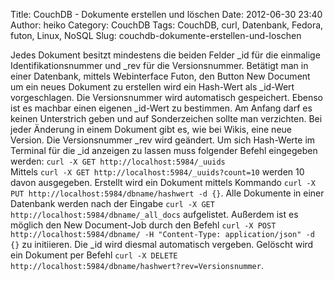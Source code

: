 Title: CouchDB - Dokumente erstellen und löschen
Date: 2012-06-30 23:40
Author: heiko
Category: CouchDB
Tags: CouchDB, curl, Datenbank, Fedora, futon, Linux, NoSQL
Slug: couchdb-dokumente-erstellen-und-loschen

Jedes Dokument besitzt mindestens die beiden Felder \_id für die
einmalige Identifikationsnummer und \_rev für die Versionsnummer.
Betätigt man in einer Datenbank, mittels Webinterface Futon, den Button
New Document um ein neues Dokument zu erstellen wird ein Hash-Wert als
\_id-Wert vorgeschlagen. Die Versionsnummer wird automatisch
gespeichert. Ebenso ist es machbar einen eigenen \_id-Wert zu bestimmen.
Am Anfang darf es keinen Unterstrich geben und auf Sonderzeichen sollte
man verzichten. Bei jeder Änderung in einem Dokument gibt es, wie bei
Wikis, eine neue Version. Die Versionsnummer \_rev wird geändert. Um
sich Hash-Werte im Terminal für die \_id anzeigen zu lassen muss
folgender Befehl eingegeben werden:
`curl -X GET http://localhost:5984/_uuids`  
Mittels `curl -X GET http://localhost:5984/_uuids?count=10` werden 10
davon ausgegeben. Erstellt wird ein Dokument mittels Kommando
`curl -X PUT http://localhost:5984/dbname/hashwert -d {}`. Alle
Dokumente in einer Datenbank werden nach der Eingabe
`curl -X GET http://localhost:5984/dbname/_all_docs` aufgelistet.
Außerdem ist es möglich den New Document-Job durch den Befehl
`curl -X POST http://localhost:5984/dbname/ -H "Content-Type: application/json" -d {}`
zu initiieren. Die \_id wird diesmal automatisch vergeben. Gelöscht wird
ein Dokument per Befehl
`curl -X DELETE http://localhost:5984/dbname/hashwert?rev=Versionsnummer`.
